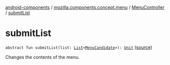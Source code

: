 [android-components](../../index.md) / [mozilla.components.concept.menu](../index.md) / [MenuController](index.md) / [submitList](./submit-list.md)

# submitList

`abstract fun submitList(list: `[`List`](https://kotlinlang.org/api/latest/jvm/stdlib/kotlin.collections/-list/index.html)`<`[`MenuCandidate`](../../mozilla.components.concept.menu.candidate/-menu-candidate/index.md)`>): `[`Unit`](https://kotlinlang.org/api/latest/jvm/stdlib/kotlin/-unit/index.html) [(source)](https://github.com/mozilla-mobile/android-components/blob/master/components/concept/menu/src/main/java/mozilla/components/concept/menu/MenuController.kt#L31)

Changes the contents of the menu.

